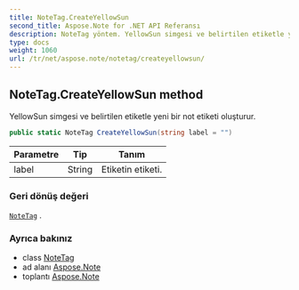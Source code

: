 ```yaml
---
title: NoteTag.CreateYellowSun
second_title: Aspose.Note for .NET API Referansı
description: NoteTag yöntem. YellowSun simgesi ve belirtilen etiketle yeni bir not etiketi oluşturur.
type: docs
weight: 1060
url: /tr/net/aspose.note/notetag/createyellowsun/
---
```

## NoteTag.CreateYellowSun method

YellowSun simgesi ve belirtilen etiketle yeni bir not etiketi oluşturur.

```csharp
public static NoteTag CreateYellowSun(string label = "")
```

| Parametre | Tip | Tanım |
| --- | --- | --- |
| label | String | Etiketin etiketi. |

### Geri dönüş değeri

[`NoteTag`](../) .

### Ayrıca bakınız

* class [NoteTag](../)
* ad alanı [Aspose.Note](../../notetag/)
* toplantı [Aspose.Note](../../../)


